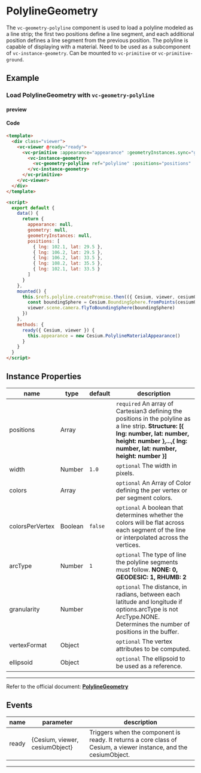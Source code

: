 # PolylineGeometry

The `vc-geometry-polyline` component is used to load a polyline modeled as a line strip; the first two positions define a line segment, and each additional position defines a line segment from the previous position. The polyline is capable of displaying with a material. Need to be used as a subcomponent of `vc-instance-geometry`. Can be mounted to `vc-primitive` or `vc-primitive-ground`.

## Example

### Load PolylineGeometry with `vc-geometry-polyline`

#### preview

<doc-preview>
  <template>
    <div class="viewer">
      <vc-viewer @ready="ready">
        <vc-primitive :appearance="appearance" :geometryInstances.sync="geometryInstances">
          <vc-instance-geometry>
            <vc-geometry-polyline ref="polyline" :positions="positions" :width="4"></vc-geometry-polyline>
          </vc-instance-geometry>
        </vc-primitive>
      </vc-viewer>
    </div>
  </template>

  <script>
    export default {
      data() {
        return {
          appearance: null,
          geometry: null,
          geometryInstances: null,
          positions: [
            { lng: 102.1, lat: 29.5 },
            { lng: 106.2, lat: 29.5 },
            { lng: 106.2, lat: 33.5 },
            { lng: 108.2, lat: 35.5 },
            { lng: 102.1, lat: 33.5 }
          ]
        }
      },
      mounted() {
        this.$refs.polyline.createPromise.then(({ Cesium, viewer, cesiumObject }) => {
          const boundingSphere = Cesium.BoundingSphere.fromPoints(cesiumObject._positions)
          viewer.scene.camera.flyToBoundingSphere(boundingSphere)
        })
      },
      methods: {
        ready({ Cesium, viewer }) {
          this.appearance = new Cesium.PolylineMaterialAppearance()
        }
      }
    }
  </script>
</doc-preview>

#### Code

```html
<template>
  <div class="viewer">
    <vc-viewer @ready="ready">
      <vc-primitive :appearance="appearance" :geometryInstances.sync="geometryInstances">
        <vc-instance-geometry>
          <vc-geometry-polyline ref="polyline" :positions="positions" :width="4"></vc-geometry-polyline>
        </vc-instance-geometry>
      </vc-primitive>
    </vc-viewer>
  </div>
</template>

<script>
  export default {
    data() {
      return {
        appearance: null,
        geometry: null,
        geometryInstances: null,
        positions: [
          { lng: 102.1, lat: 29.5 },
          { lng: 106.2, lat: 29.5 },
          { lng: 106.2, lat: 33.5 },
          { lng: 108.2, lat: 35.5 },
          { lng: 102.1, lat: 33.5 }
        ]
      }
    },
    mounted() {
      this.$refs.polyline.createPromise.then(({ Cesium, viewer, cesiumObject }) => {
        const boundingSphere = Cesium.BoundingSphere.fromPoints(cesiumObject._positions)
        viewer.scene.camera.flyToBoundingSphere(boundingSphere)
      })
    },
    methods: {
      ready({ Cesium, viewer }) {
        this.appearance = new Cesium.PolylineMaterialAppearance()
      }
    }
  }
</script>
```

## Instance Properties

<!-- prettier-ignore -->
| name | type | default | description |
| ---- | ---- | ------- | ----------- |
| positions | Array | | `required` An array of Cartesian3 defining the positions in the polyline as a line strip. **Structure: [{ lng: number, lat: number, height: number },...,{ lng: number, lat: number, height: number }]** |
| width | Number | `1.0` | `optional` The width in pixels. |
| colors | Array |  | `optional` An Array of Color defining the per vertex or per segment colors. |
| colorsPerVertex | Boolean | `false` | `optional` A boolean that determines whether the colors will be flat across each segment of the line or interpolated across the vertices. |
| arcType | Number | `1` | `optional` The type of line the polyline segments must follow. **NONE: 0, GEODESIC: 1, RHUMB: 2** |
| granularity | Number | | `optional` The distance, in radians, between each latitude and longitude if options.arcType is not ArcType.NONE. Determines the number of positions in the buffer. |
| vertexFormat | Object | | `optional` The vertex attributes to be computed. |
| ellipsoid | Object | | `optional` The ellipsoid to be used as a reference. |

---

Refer to the official document: **[PolylineGeometry](https://cesium.com/docs/cesiumjs-ref-doc/PolylineGeometry.html)**

## Events

<!-- prettier-ignore -->
| name | parameter | description |
| ---- | --------- | ----------- |
| ready | {Cesium, viewer, cesiumObject} | Triggers when the component is ready. It returns a core class of Cesium, a viewer instance, and the cesiumObject. |

---
